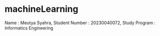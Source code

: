 # machineLearning
Name : Meutya Syahra, Student Number : 20230040072, Study Program : Informatics Engineering
